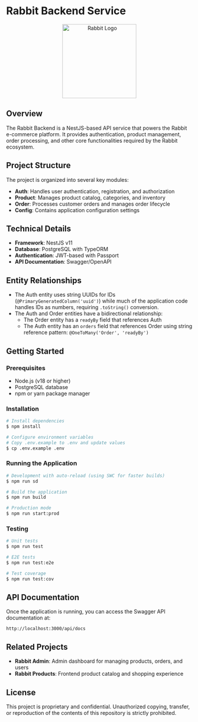 # Rabbit Backend Service

<p align="center">
  <img src="https://via.placeholder.com/200x200?text=Rabbit+Logo" alt="Rabbit Logo" width="200" />
</p>

## Overview

The Rabbit Backend is a NestJS-based API service that powers the Rabbit e-commerce platform. It provides authentication, product management, order processing, and other core functionalities required by the Rabbit ecosystem.

## Project Structure

The project is organized into several key modules:

- **Auth**: Handles user authentication, registration, and authorization
- **Product**: Manages product catalog, categories, and inventory
- **Order**: Processes customer orders and manages order lifecycle
- **Config**: Contains application configuration settings

## Technical Details

- **Framework**: NestJS v11
- **Database**: PostgreSQL with TypeORM
- **Authentication**: JWT-based with Passport
- **API Documentation**: Swagger/OpenAPI

## Entity Relationships

- The Auth entity uses string UUIDs for IDs (`@PrimaryGeneratedColumn('uuid')`) while much of the application code handles IDs as numbers, requiring `.toString()` conversion.
- The Auth and Order entities have a bidirectional relationship:
  - The Order entity has a `readyBy` field that references Auth
  - The Auth entity has an `orders` field that references Order using string reference pattern: `@OneToMany('Order', 'readyBy')`

## Getting Started

### Prerequisites

- Node.js (v18 or higher)
- PostgreSQL database
- npm or yarn package manager

### Installation

```bash
# Install dependencies
$ npm install

# Configure environment variables
# Copy .env.example to .env and update values
$ cp .env.example .env
```

### Running the Application

```bash
# Development with auto-reload (using SWC for faster builds)
$ npm run sd

# Build the application
$ npm run build

# Production mode
$ npm run start:prod
```

### Testing

```bash
# Unit tests
$ npm run test

# E2E tests
$ npm run test:e2e

# Test coverage
$ npm run test:cov
```

## API Documentation

Once the application is running, you can access the Swagger API documentation at:

```
http://localhost:3000/api/docs
```

## Related Projects

- **Rabbit Admin**: Admin dashboard for managing products, orders, and users
- **Rabbit Products**: Frontend product catalog and shopping experience

## License

This project is proprietary and confidential. Unauthorized copying, transfer, or reproduction of the contents of this repository is strictly prohibited.

